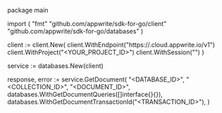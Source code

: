 package main

import (
    "fmt"
    "github.com/appwrite/sdk-for-go/client"
    "github.com/appwrite/sdk-for-go/databases"
)

client := client.New(
    client.WithEndpoint("https://<REGION>.cloud.appwrite.io/v1")
    client.WithProject("<YOUR_PROJECT_ID>")
    client.WithSession("")
)

service := databases.New(client)

response, error := service.GetDocument(
    "<DATABASE_ID>",
    "<COLLECTION_ID>",
    "<DOCUMENT_ID>",
    databases.WithGetDocumentQueries([]interface{}{}),
    databases.WithGetDocumentTransactionId("<TRANSACTION_ID>"),
)
